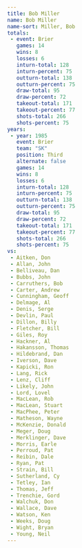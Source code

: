 ```yaml
---
title: Bob Miller
name: Bob Miller
name-sort: Miller, Bob
totals:
 - event: Brier
   games: 14
   wins: 8
   losses: 6
   inturn-total: 128
   inturn-percent: 75
   outturn-total: 138
   outturn-percent: 75
   draw-total: 95
   draw-percent: 72
   takeout-total: 171
   takeout-percent: 77
   shots-total: 266
   shots-percent: 75
years:
 - year: 1985
   event: Brier
   team: "SK"
   position: Third
   alternate: false
   games: 14
   wins: 8
   losses: 6
   inturn-total: 128
   inturn-percent: 75
   outturn-total: 138
   outturn-percent: 75
   draw-total: 95
   draw-percent: 72
   takeout-total: 171
   takeout-percent: 77
   shots-total: 266
   shots-percent: 75
vs:
 - Aitken, Don
 - Allan, John
 - Belliveau, Dan
 - Bubbs, John
 - Carruthers, Bob
 - Carter, Andrew
 - Cunningham, Geoff
 - Delmage, Al
 - Denis, Serge
 - Devlin, Paul
 - Dillon, Billy
 - Fletcher, Bill
 - Giles, Roy
 - Hackner, Al
 - Hakansson, Thomas
 - Hildebrand, Dan
 - Iverson, Dave
 - Kapicki, Ron
 - Lang, Rick
 - Lenz, Cliff
 - Likely, John
 - Lord, Lovel
 - MacLean, Rob
 - MacLean, Stuart
 - MacPhee, Peter
 - Matheson, Wayne
 - McKenzie, Donald
 - Meger, Doug
 - Merklinger, Dave
 - Morris, Earle
 - Perroud, Pat
 - Reibin, Dale
 - Ryan, Pat
 - Strain, Bill
 - Sutherland, Cy
 - Tetley, Ian
 - Thomas, Jeff
 - Trenchie, Gord
 - Walchuk, Don
 - Wallace, Dave
 - Watson, Ken
 - Weeks, Doug
 - Wight, Bryan
 - Young, Neil
---
```

